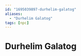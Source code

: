 ```yaml
---
id: "1695039897-durhelim-galatog"
aliases:
  - "Durhelim Galatog"
tags: [npc]
---
```


# Durhelim Galatog
